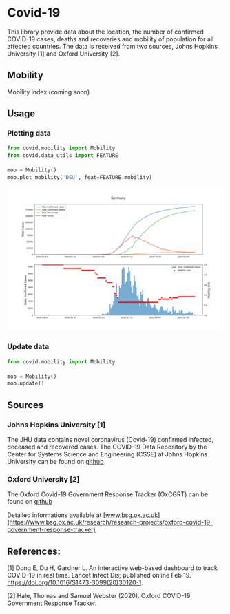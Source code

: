 # Covid-19

This library provide data about the location, the number of confirmed COVID-19 cases, deaths and 
recoveries and mobility of population for all affected countries. The data is received from two sources,
Johns Hopkins University [1] and Oxford University [2].

## Mobility

Mobility index (coming soon)

## Usage

### Plotting data

```python
from covid.mobility import Mobility
from covid.data_utils import FEATURE

mob = Mobility()
mob.plot_mobility('DEU', feat=FEATURE.mobility)
```

<img src="imgs/plot_germany_v1.png" />

### Update data

```python
from covid.mobility import Mobility

mob = Mobility()
mob.update()
```

## Sources

### Johns Hopkins University [1]

The JHU data contains novel coronavirus (Covid-19) confirmed infected, deceased and recovered cases.
The COVID-19 Data Repository by the Center for Systems Science and Engineering (CSSE) at Johns Hopkins University
can be found on [github](https://github.com/CSSEGISandData/COVID-19)

### Oxford University [2]

The Oxford Covid-19 Government Response Tracker (OxCGRT) can be found on [github](https://github.com/OxCGRT/covid-policy-tracker/blob/master/data/OxCGRT_latest_withnotes.csv)

Detailed informations available at [www.bsg.ox.ac.uk](https://www.bsg.ox.ac.uk/research/research-projects/oxford-covid-19-government-response-tracker)

## References:

[1] Dong E, Du H, Gardner L. An interactive web-based dashboard to track COVID-19 in real time. 
Lancet Infect Dis; published online Feb 19. https://doi.org/10.1016/S1473-3099(20)30120-1.

[2] Hale, Thomas and Samuel Webster (2020). Oxford COVID-19 Government Response Tracker.
